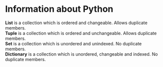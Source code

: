 # Information about Python

**List** is a collection which is ordered and changeable. Allows duplicate members.  
**Tuple** is a collection which is ordered and unchangeable. Allows duplicate members.  
**Set** is a collection which is unordered and unindexed. No duplicate members.  
**Dictionary** is a collection which is unordered, changeable and indexed. No duplicate members.
